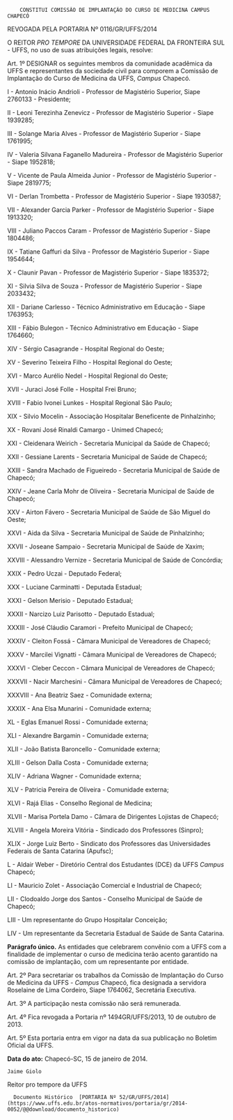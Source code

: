         CONSTITUI COMISSÃO DE IMPLANTAÇÃO DO CURSO DE MEDICINA CAMPUS CHAPECÓ  

REVOGADA PELA PORTARIA Nº 0116/GR/UFFS/2014

 O REITOR *PRO TEMPORE* DA UNIVERSIDADE FEDERAL DA FRONTEIRA SUL - UFFS, no uso de suas atribuições legais, resolve:

 Art. 1º DESIGNAR os seguintes membros da comunidade acadêmica da UFFS e representantes da sociedade civil para comporem a Comissão de Implantação do Curso de Medicina da UFFS, *Campus* Chapecó.

 I - Antonio Inácio Andrioli - Professor de Magistério Superior, Siape 2760133 - Presidente;

 II - Leoni Terezinha Zenevicz - Professor de Magistério Superior - Siape 1939285;

 III - Solange Maria Alves - Professor de Magistério Superior - Siape 1761995;

 IV - Valeria Silvana Faganello Madureira - Professor de Magistério Superior - Siape 1952818;

 V - Vicente de Paula Almeida Junior - Professor de Magistério Superior - Siape 2819775;

 VI - Derlan Trombetta - Professor de Magistério Superior - Siape 1930587;

 VII - Alexander Garcia Parker - Professor de Magistério Superior - Siape 1913320;

 VIII - Juliano Paccos Caram - Professor de Magistério Superior - Siape 1804486;

 IX - Tatiane Gaffuri da Silva - Professor de Magistério Superior - Siape 1954644;

 X - Claunir Pavan - Professor de Magistério Superior - Siape 1835372;

 XI - Silvia Silva de Souza - Professor de Magistério Superior - Siape 2033432;

 XII - Dariane Carlesso - Técnico Administrativo em Educação - Siape 1763953;

 XIII - Fábio Bulegon - Técnico Administrativo em Educação - Siape 1764660;

 XIV - Sérgio Casagrande - Hospital Regional do Oeste;

 XV - Severino Teixeira Filho - Hospital Regional do Oeste;

 XVI - Marco Aurélio Nedel - Hospital Regional do Oeste;

 XVII - Juraci José Folle - Hospital Frei Bruno;

 XVIII - Fabio Ivonei Lunkes - Hospital Regional São Paulo;

 XIX - Silvio Mocelin - Associação Hospitalar Beneficente de Pinhalzinho;

 XX - Rovani José Rinaldi Camargo - Unimed Chapecó;

 XXI - Cleidenara Weirich - Secretaria Municipal da Saúde de Chapecó;

 XXII - Gessiane Larents - Secretaria Municipal de Saúde de Chapecó;

 XXIII - Sandra Machado de Figueiredo - Secretaria Municipal de Saúde de Chapecó;

 XXIV - Jeane Carla Mohr de Oliveira - Secretaria Municipal de Saúde de Chapecó;

 XXV - Airton Fávero - Secretaria Municipal de Saúde de São Miguel do Oeste;

 XXVI - Aida da Silva - Secretaria Municipal de Saúde de Pinhalzinho;

 XXVII - Joseane Sampaio - Secretaria Municipal de Saúde de Xaxim;

 XXVIII - Alessandro Vernize - Secretaria Municipal de Saúde de Concórdia;

 XXIX - Pedro Uczai - Deputado Federal;

 XXX - Luciane Carminatti - Deputada Estadual;

 XXXI - Gelson Merisio - Deputado Estadual;

 XXXII - Narcizo Luiz Parisotto - Deputado Estadual;

 XXXIII - José Cláudio Caramori - Prefeito Municipal de Chapecó;

 XXXIV - Cleiton Fossá - Câmara Municipal de Vereadores de Chapecó;

 XXXV - Marcilei Vignatti - Câmara Municipal de Vereadores de Chapecó;

 XXXVI - Cleber Ceccon - Câmara Municipal de Vereadores de Chapecó;

 XXXVII - Nacir Marchesini - Câmara Municipal de Vereadores de Chapecó;

 XXXVIII - Ana Beatriz Saez - Comunidade externa;

 XXXIX - Ana Elsa Munarini - Comunidade externa;

 XL - Eglas Emanuel Rossi - Comunidade externa;

 XLI - Alexandre Bargamin - Comunidade externa;

 XLII - João Batista Baroncello - Comunidade externa;

 XLIII - Gelson Dalla Costa - Comunidade externa;

 XLIV - Adriana Wagner - Comunidade externa;

 XLV - Patricia Pereira de Oliveira - Comunidade externa;

 XLVI - Rajá Elias - Conselho Regional de Medicina;

 XLVII - Marisa Portela Damo - Câmara de Dirigentes Lojistas de Chapecó;

 XLVIII - Angela Moreira Vitória - Sindicado dos Professores (Sinpro);

 XLIX - Jorge Luiz Berto - Sindicato dos Professores das Universidades Federais de Santa Catarina (Apufsc);

 L - Aldair Weber - Diretório Central dos Estudantes (DCE) da UFFS *Campus* Chapecó;

 LI - Mauricio Zolet - Associação Comercial e Industrial de Chapecó;

 LII - Clodoaldo Jorge dos Santos - Conselho Municipal de Saúde de Chapecó;

 LIII - Um representante do Grupo Hospitalar Conceição;

 LIV - Um representante da Secretaria Estadual de Saúde de Santa Catarina.

 **Parágrafo único.** As entidades que celebrarem convênio com a UFFS com a finalidade de implementar o curso de medicina terão acento garantido na comissão de implantação, com um representante por entidade.

 Art. 2º Para secretariar os trabalhos da Comissão de Implantação do Curso de Medicina da UFFS - *Campus* Chapecó, fica designada a servidora Roselaine de Lima Cordeiro, Siape 1764062, Secretária Executiva.

 Art. 3º A participação nesta comissão não será remunerada.

 Art. 4º Fica revogada a Portaria nº 1494GR/UFFS/2013, 10 de outubro de 2013.

 Art. 5º Esta portaria entra em vigor na data da sua publicação no Boletim Oficial da UFFS.

  

   **Data do ato:** Chapecó-SC, 15 de janeiro de 2014.   
 

    Jaime Giolo    
 Reitor pro tempore da UFFS 

      Documento Histórico  [PORTARIA Nº 52/GR/UFFS/2014](https://www.uffs.edu.br/atos-normativos/portaria/gr/2014-0052/@@download/documento_historico)     
      
